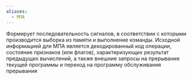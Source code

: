 ```yaml
---
aliases:
  - МПА
---
```

Формирует последовательность сигналов, в соответствии с которыми производится выборка из памяти и выполнение команды. Исходной информацией для МПА является декодированный код операции, состояние признаков (или флагов), характеризующих результат предыдущих вычислений, а также внешние запросы на прерывание текущей программы и переход на программу обслуживания прерывания